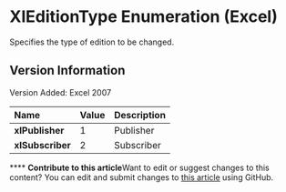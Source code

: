
# XlEditionType Enumeration (Excel)

Specifies the type of edition to be changed.


## Version Information

Version Added: Excel 2007 



|**Name**|**Value**|**Description**|
|:-----|:-----|:-----|
| **xlPublisher**|1|Publisher|
| **xlSubscriber**|2|Subscriber|

****   **Contribute to this article**Want to edit or suggest changes to this content? You can edit and submit changes to  [this article](https://github.com/jhershey00/VBA_Excel_Test/OpenXMLCon/articles/96dd1ac1-447d-67bb-f752-72bdbae23732.md) using GitHub.

